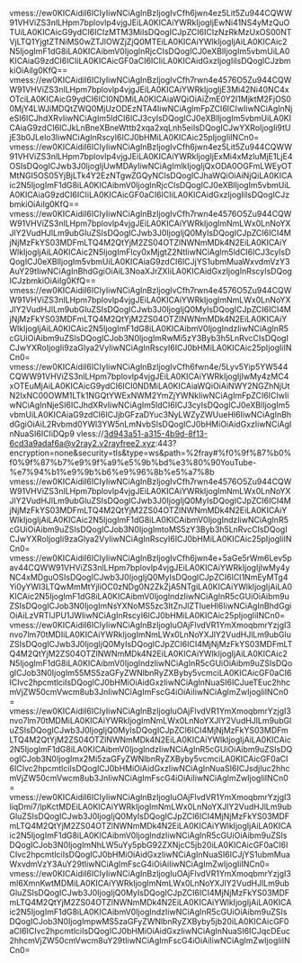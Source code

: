 vmess://ew0KICAidiI6ICIyIiwNCiAgInBzIjogIvCfh6jwn4ez5Lit5Zu944CQWW91VHViZS3nlLHpm7bplovlp4vjgJEiLA0KICAiYWRkIjogIjEwNi41NS4yMzQuOTUiLA0KICAicG9ydCI6ICIzMTM3MiIsDQogICJpZCI6ICIzNzRkMzUxOS00NTVjLTQ1YjgtZTNiMS0wZTJlOWZjZjQ0MTEiLA0KICAiYWlkIjogIjAiLA0KICAic2N5IjogImF1dG8iLA0KICAibmV0IjogInRjcCIsDQogICJ0eXBlIjogIm5vbmUiLA0KICAiaG9zdCI6ICIiLA0KICAicGF0aCI6ICIiLA0KICAidGxzIjogIiIsDQogICJzbmkiOiAiIg0KfQ==
vmess://ew0KICAidiI6ICIyIiwNCiAgInBzIjogIvCfh7rwn4e4576O5Zu944CQWW91VHViZS3nlLHpm7bplovlp4vjgJEiLA0KICAiYWRkIjogIjE3Mi42Ni40NC4xOTciLA0KICAicG9ydCI6ICI0NDMiLA0KICAiaWQiOiAiZmE0Y2I1MjktM2FjOS00MjY4LWJiMDQtZWQ0MjUzODEzNTA4IiwNCiAgImFpZCI6ICIwIiwNCiAgInNjeSI6ICJhdXRvIiwNCiAgIm5ldCI6ICJ3cyIsDQogICJ0eXBlIjogIm5vbmUiLA0KICAiaG9zdCI6ICJkLnBneXBneWttb2xqa2xqLnh5eiIsDQogICJwYXRoIjogIi9tUjE3b0JLelo3IiwNCiAgInRscyI6ICJ0bHMiLA0KICAic25pIjogIiINCn0=
vmess://ew0KICAidiI6ICIyIiwNCiAgInBzIjogIvCfh6jwn4ez5Lit5Zu944CQWW91VHViZS3nlLHpm7bplovlp4vjgJEiLA0KICAiYWRkIjogIjExMi4xMzIuMjE1LjE4OSIsDQogICJwb3J0IjogIjUwMDAyIiwNCiAgImlkIjogIjQxODA0OGFmLWEyOTMtNGI5OS05YjBjLTk4Y2EzNTgwZGQyNCIsDQogICJhaWQiOiAiNjQiLA0KICAic2N5IjogImF1dG8iLA0KICAibmV0IjogInRjcCIsDQogICJ0eXBlIjogIm5vbmUiLA0KICAiaG9zdCI6ICIiLA0KICAicGF0aCI6ICIiLA0KICAidGxzIjogIiIsDQogICJzbmkiOiAiIg0KfQ==
vmess://ew0KICAidiI6ICIyIiwNCiAgInBzIjogIvCfh7rwn4e4576O5Zu944CQWW91VHViZS3nlLHpm7bplovlp4vjgJEiLA0KICAiYWRkIjogImNmLWx0LnNoYXJlY2VudHJlLm9ubGluZSIsDQogICJwb3J0IjogIjQ0MyIsDQogICJpZCI6ICI4MjNjMzFkYS03MDFmLTQ4M2QtYjM2ZS04OTZlNWNmMDk4N2EiLA0KICAiYWlkIjogIjAiLA0KICAic2N5IjogImFlcy0xMjgtZ2NtIiwNCiAgIm5ldCI6ICJ3cyIsDQogICJ0eXBlIjogIm5vbmUiLA0KICAiaG9zdCI6ICJjYS1ubmMuaWxvdmVzY3AuY29tIiwNCiAgInBhdGgiOiAiL3NoaXJrZXIiLA0KICAidGxzIjogInRscyIsDQogICJzbmkiOiAiIg0KfQ==
vmess://ew0KICAidiI6ICIyIiwNCiAgInBzIjogIvCfh7rwn4e4576O5Zu944CQWW91VHViZS3nlLHpm7bplovlp4vjgJEiLA0KICAiYWRkIjogImNmLWx0LnNoYXJlY2VudHJlLm9ubGluZSIsDQogICJwb3J0IjogIjQ0MyIsDQogICJpZCI6ICI4MjNjMzFkYS03MDFmLTQ4M2QtYjM2ZS04OTZlNWNmMDk4N2EiLA0KICAiYWlkIjogIjAiLA0KICAic2N5IjogImF1dG8iLA0KICAibmV0IjogIndzIiwNCiAgInR5cGUiOiAibm9uZSIsDQogICJob3N0IjogImRwMi5zY3Byb3h5LnRvcCIsDQogICJwYXRoIjogIi9zaGlya2VyIiwNCiAgInRscyI6ICJ0bHMiLA0KICAic25pIjogIiINCn0=
vmess://ew0KICAidiI6ICIyIiwNCiAgInBzIjogIvCfh6fwn4e/5Lyv5Yip5YW544CQWW91VHViZS3nlLHpm7bplovlp4vjgJEiLA0KICAiYWRkIjogIjIwMy4zMC4xOTEuMjAiLA0KICAicG9ydCI6ICI0NDMiLA0KICAiaWQiOiAiNWY2NGZhNjUtN2IxNC00OWM1LTk1NGQtYWExNWM2YmZjYWNkIiwNCiAgImFpZCI6ICIwIiwNCiAgInNjeSI6ICJhdXRvIiwNCiAgIm5ldCI6ICJ3cyIsDQogICJ0eXBlIjogIm5vbmUiLA0KICAiaG9zdCI6ICJjbGFzaDYuc3NyLWZyZWUueHl6IiwNCiAgInBhdGgiOiAiL2Rvbmd0YWl3YW5nLmNvbSIsDQogICJ0bHMiOiAidGxzIiwNCiAgInNuaSI6ICIiDQp9
vless://3d943a51-a315-4b9d-8f13-6cd3a9adaf6a@v2ray2.v2rayfree2.xyz:443?encryption=none&security=tls&type=ws&path=%2fray#%f0%9f%87%b0%f0%9f%87%b7%e9%9f%a9%e5%9b%bd%e3%80%90YouTube-%e7%94%b1%e9%9b%b6%e9%96%8b%e5%a7%8b
vmess://ew0KICAidiI6ICIyIiwNCiAgInBzIjogIvCfh7rwn4e4576O5Zu944CQWW91VHViZS3nlLHpm7bplovlp4vjgJEiLA0KICAiYWRkIjogImNmLWx0LnNoYXJlY2VudHJlLm9ubGluZSIsDQogICJwb3J0IjogIjQ0MyIsDQogICJpZCI6ICI4MjNjMzFkYS03MDFmLTQ4M2QtYjM2ZS04OTZlNWNmMDk4N2EiLA0KICAiYWlkIjogIjAiLA0KICAic2N5IjogImF1dG8iLA0KICAibmV0IjogIndzIiwNCiAgInR5cGUiOiAibm9uZSIsDQogICJob3N0IjogImtoMS5zY3Byb3h5LnRvcCIsDQogICJwYXRoIjogIi9zaGlya2VyIiwNCiAgInRscyI6ICJ0bHMiLA0KICAic25pIjogIiINCn0=
vmess://ew0KICAidiI6ICIyIiwNCiAgInBzIjogIvCfh6jwn4e+5aGe5rWm6Lev5pav44CQWW91VHViZS3nlLHpm7bplovlp4vjgJEiLA0KICAiYWRkIjogIjIwMy4yNC4xMDguOSIsDQogICJwb3J0IjogIjQ0MyIsDQogICJpZCI6ICI1NmEyMTg4Yi0yYWI3LTQwMmMtYjliOC0zNDg0N2ZkZjA5NTgiLA0KICAiYWlkIjogIjAiLA0KICAic2N5IjogImF1dG8iLA0KICAibmV0IjogIndzIiwNCiAgInR5cGUiOiAibm9uZSIsDQogICJob3N0IjogImNsYXNoMS5zc3ItZnJlZTIueHl6IiwNCiAgInBhdGgiOiAiLzVRTlJPU1JWIiwNCiAgInRscyI6ICJ0bHMiLA0KICAic25pIjogIiINCn0=
vmess://ew0KICAidiI6ICIyIiwNCiAgInBzIjogIuOAjFlvdVR1YmXmoqbmrYzjgI3nvo7lm70tMDIiLA0KICAiYWRkIjogImNmLWx0LnNoYXJlY2VudHJlLm9ubGluZSIsDQogICJwb3J0IjogIjQ0MyIsDQogICJpZCI6ICI4MjNjMzFkYS03MDFmLTQ4M2QtYjM2ZS04OTZlNWNmMDk4N2EiLA0KICAiYWlkIjogIjAiLA0KICAic2N5IjogImF1dG8iLA0KICAibmV0IjogIndzIiwNCiAgInR5cGUiOiAibm9uZSIsDQogICJob3N0IjogIm55MS5zaGFyZWNlbnRyZXByby5vcmciLA0KICAicGF0aCI6ICIvc2hpcmtlciIsDQogICJ0bHMiOiAidGxzIiwNCiAgInNuaSI6ICJueTEuc2hhcmVjZW50cmVwcm8ub3JnIiwNCiAgImFscG4iOiAiIiwNCiAgImZwIjogIiINCn0=
vmess://ew0KICAidiI6ICIyIiwNCiAgInBzIjogIuOAjFlvdVR1YmXmoqbmrYzjgI3nvo7lm70tMDMiLA0KICAiYWRkIjogImNmLWx0LnNoYXJlY2VudHJlLm9ubGluZSIsDQogICJwb3J0IjogIjQ0MyIsDQogICJpZCI6ICI4MjNjMzFkYS03MDFmLTQ4M2QtYjM2ZS04OTZlNWNmMDk4N2EiLA0KICAiYWlkIjogIjAiLA0KICAic2N5IjogImF1dG8iLA0KICAibmV0IjogIndzIiwNCiAgInR5cGUiOiAibm9uZSIsDQogICJob3N0IjogImx2Mi5zaGFyZWNlbnRyZXByby5vcmciLA0KICAicGF0aCI6ICIvc2hpcmtlciIsDQogICJ0bHMiOiAidGxzIiwNCiAgInNuaSI6ICJsdjIuc2hhcmVjZW50cmVwcm8ub3JnIiwNCiAgImFscG4iOiAiIiwNCiAgImZwIjogIiINCn0=
vmess://ew0KICAidiI6ICIyIiwNCiAgInBzIjogIuOAjFlvdVR1YmXmoqbmrYzjgI3liqDmi7/lpKctMDEiLA0KICAiYWRkIjogImNmLWx0LnNoYXJlY2VudHJlLm9ubGluZSIsDQogICJwb3J0IjogIjQ0MyIsDQogICJpZCI6ICI4MjNjMzFkYS03MDFmLTQ4M2QtYjM2ZS04OTZlNWNmMDk4N2EiLA0KICAiYWlkIjogIjAiLA0KICAic2N5IjogImF1dG8iLA0KICAibmV0IjogIndzIiwNCiAgInR5cGUiOiAibm9uZSIsDQogICJob3N0IjogImNhLW5uYy5pbG92ZXNjcC5jb20iLA0KICAicGF0aCI6ICIvc2hpcmtlciIsDQogICJ0bHMiOiAidGxzIiwNCiAgInNuaSI6ICJjYS1ubmMuaWxvdmVzY3AuY29tIiwNCiAgImFscG4iOiAiIiwNCiAgImZwIjogIiINCn0=
vmess://ew0KICAidiI6ICIyIiwNCiAgInBzIjogIuOAjFlvdVR1YmXmoqbmrYzjgI3ml6XmnKwtMDMiLA0KICAiYWRkIjogImNmLWx0LnNoYXJlY2VudHJlLm9ubGluZSIsDQogICJwb3J0IjogIjQ0MyIsDQogICJpZCI6ICI4MjNjMzFkYS03MDFmLTQ4M2QtYjM2ZS04OTZlNWNmMDk4N2EiLA0KICAiYWlkIjogIjAiLA0KICAic2N5IjogImF1dG8iLA0KICAibmV0IjogIndzIiwNCiAgInR5cGUiOiAibm9uZSIsDQogICJob3N0IjogImpwMS5zaGFyZWNlbnRyZXByby5jb20iLA0KICAicGF0aCI6ICIvc2hpcmtlciIsDQogICJ0bHMiOiAidGxzIiwNCiAgInNuaSI6ICJqcDEuc2hhcmVjZW50cmVwcm8uY29tIiwNCiAgImFscG4iOiAiIiwNCiAgImZwIjogIiINCn0=
